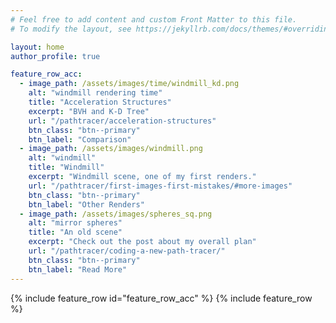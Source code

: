 ```yaml
---
# Feel free to add content and custom Front Matter to this file.
# To modify the layout, see https://jekyllrb.com/docs/themes/#overriding-theme-defaults

layout: home
author_profile: true

feature_row_acc:
  - image_path: /assets/images/time/windmill_kd.png
    alt: "windmill rendering time"
    title: "Acceleration Structures"
    excerpt: "BVH and K-D Tree"
    url: "/pathtracer/acceleration-structures"
    btn_class: "btn--primary"
    btn_label: "Comparison"
  - image_path: /assets/images/windmill.png
    alt: "windmill"
    title: "Windmill"
    excerpt: "Windmill scene, one of my first renders."
    url: "/pathtracer/first-images-first-mistakes/#more-images"
    btn_class: "btn--primary"
    btn_label: "Other Renders"
  - image_path: /assets/images/spheres_sq.png
    alt: "mirror spheres"
    title: "An old scene"
    excerpt: "Check out the post about my overall plan"
    url: "/pathtracer/coding-a-new-path-tracer/"
    btn_class: "btn--primary"
    btn_label: "Read More"
---
```


{% include feature_row id="feature_row_acc" %}
{% include feature_row %}